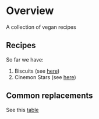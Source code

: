 # Overview
A collection of vegan recipes

## Recipes
So far we have:
1. Biscuits (see [here](biscuits.txt))
2. Cinemon Stars (see [here](cinemon_stars.txt))

## Common replacements
See this [table](substitutes.rst)
